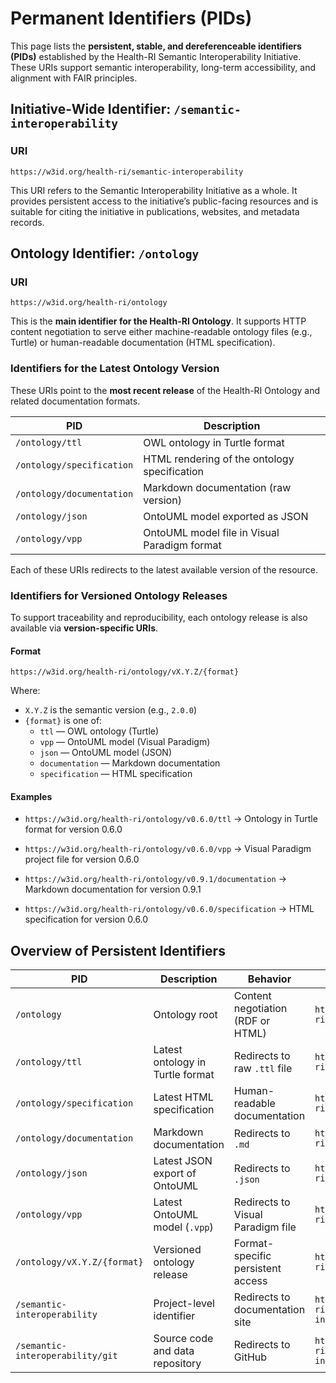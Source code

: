 # Permanent Identifiers (PIDs)

This page lists the **persistent, stable, and dereferenceable identifiers (PIDs)** established by the Health-RI Semantic Interoperability Initiative. These URIs support semantic interoperability, long-term accessibility, and alignment with FAIR principles.

## Initiative-Wide Identifier: `/semantic-interoperability`

### URI

`https://w3id.org/health-ri/semantic-interoperability`

This URI refers to the Semantic Interoperability Initiative as a whole. It provides persistent access to the initiative’s public-facing resources and is suitable for citing the initiative in publications, websites, and metadata records.

## Ontology Identifier: `/ontology`

### URI

`https://w3id.org/health-ri/ontology`

This is the **main identifier for the Health-RI Ontology**. It supports HTTP content negotiation to serve either machine-readable ontology files (e.g., Turtle) or human-readable documentation (HTML specification).

### Identifiers for the **Latest Ontology Version**

These URIs point to the **most recent release** of the Health-RI Ontology and related documentation formats.

| PID                       | Description                                  |
| ------------------------- | -------------------------------------------- |
| `/ontology/ttl`           | OWL ontology in Turtle format                |
| `/ontology/specification` | HTML rendering of the ontology specification |
| `/ontology/documentation` | Markdown documentation (raw version)         |
| `/ontology/json`          | OntoUML model exported as JSON               |
| `/ontology/vpp`           | OntoUML model file in Visual Paradigm format |

Each of these URIs redirects to the latest available version of the resource.

### Identifiers for **Versioned Ontology Releases**

To support traceability and reproducibility, each ontology release is also available via **version-specific URIs**.

#### Format

`https://w3id.org/health-ri/ontology/vX.Y.Z/{format}`

Where:

- `X.Y.Z` is the semantic version (e.g., `2.0.0`)
- `{format}` is one of:
  - `ttl` — OWL ontology (Turtle)
  - `vpp` — OntoUML model (Visual Paradigm)
  - `json` — OntoUML model (JSON)
  - `documentation` — Markdown documentation
  - `specification` — HTML specification

#### Examples

- `https://w3id.org/health-ri/ontology/v0.6.0/ttl`
  → Ontology in Turtle format for version 0.6.0

- `https://w3id.org/health-ri/ontology/v0.6.0/vpp`
  → Visual Paradigm project file for version 0.6.0

- `https://w3id.org/health-ri/ontology/v0.9.1/documentation`
  → Markdown documentation for version 0.9.1

- `https://w3id.org/health-ri/ontology/v0.6.0/specification`
  → HTML specification for version 0.6.0

## Overview of Persistent Identifiers

| PID                              | Description                      | Behavior                          | Example                                                    |
| -------------------------------- | -------------------------------- | --------------------------------- | ---------------------------------------------------------- |
| `/ontology`                      | Ontology root                    | Content negotiation (RDF or HTML) | `https://w3id.org/health-ri/ontology`                      |
| `/ontology/ttl`                  | Latest ontology in Turtle format | Redirects to raw `.ttl` file      | `https://w3id.org/health-ri/ontology/ttl`                  |
| `/ontology/specification`        | Latest HTML specification        | Human-readable documentation      | `https://w3id.org/health-ri/ontology/specification`        |
| `/ontology/documentation`        | Markdown documentation           | Redirects to `.md`                | `https://w3id.org/health-ri/ontology/documentation`        |
| `/ontology/json`                 | Latest JSON export of OntoUML    | Redirects to `.json`              | `https://w3id.org/health-ri/ontology/json`                 |
| `/ontology/vpp`                  | Latest OntoUML model (`.vpp`)    | Redirects to Visual Paradigm file | `https://w3id.org/health-ri/ontology/vpp`                  |
| `/ontology/vX.Y.Z/{format}`      | Versioned ontology release       | Format-specific persistent access | `https://w3id.org/health-ri/ontology/v0.6.0/ttl`           |
| `/semantic-interoperability`     | Project-level identifier         | Redirects to documentation site   | `https://w3id.org/health-ri/semantic-interoperability`     |
| `/semantic-interoperability/git` | Source code and data repository  | Redirects to GitHub               | `https://w3id.org/health-ri/semantic-interoperability/git` |
